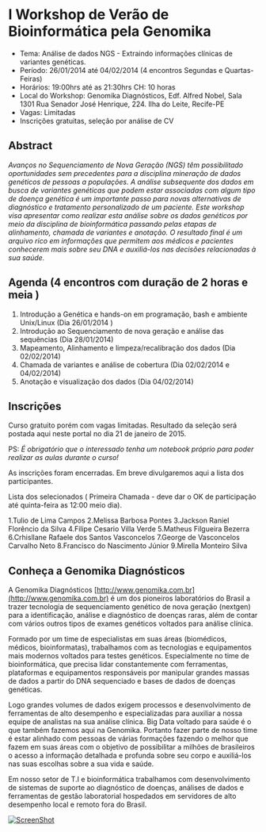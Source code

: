 I Workshop de Verão de Bioinformática pela Genomika
===============================

+ Tema: Análise de dados NGS -  Extraindo informações clínicas de variantes genéticas.
+ Período:  26/01/2014 até 04/02/2014  (4 encontros Segundas e Quartas-Feiras)
+ Horários: 19:00hrs até as 21:30hrs   CH: 10 horas 
+ Local do Workshop:  Genomika Diagnósticos, Edf. Alfred Nobel, Sala 1301  Rua Senador José Henrique, 224. Ilha do Leite, Recife-PE
+ Vagas: Limitadas
+ Inscrições gratuitas, seleção por análise de CV


Abstract
--------

_Avanços no Sequenciamento de Nova Geração (NGS) têm possibilitado oportunidades sem precedentes para a disciplina mineração de dados genéticos de pessoas a populações. A análise subsequente dos dados em busca de variantes genéticas que podem estar associadas com algum tipo de doença genética é um importante passo para novas alternativas de diagnóstico e tratamento personalizado de um paciente. Este workshop visa apresentar como realizar esta análise sobre os dados genéticos por meio da disciplina de bioinformática passando pelas etapas de alinhamento, chamada de variantes e anotação. O resultado final é um arquivo rico em informações que permitem aos médicos e pacientes conhecerem mais sobre seu DNA e auxiliá-los nas decisões relacionadas à sua saúde._


Agenda (4 encontros com duração de 2 horas e meia )
-------------------------------------------

1.  Introdução a Genética e hands-on em programação, bash e ambiente Unix/Linux  (Dia 26/01/2014 )
2.  Introdução ao Sequenciamento de nova geração e análise das sequências (Dia 28/01/2014)
3.  Mapeamento, Alinhamento e limpeza/recalibração dos dados (Dia 02/02/2014)
4.  Chamada de variantes e análise de cobertura (Dia 02/02/2014 e 04/02/2014)
5.  Anotação e visualização dos dados (Dia 04/02/2014)

Inscrições
----------
Curso gratuito porém com vagas limitadas. Resultado da seleção será postada aqui neste portal no dia 21 de janeiro de 2015.

PS: *É obrigatório que o interessado tenha um notebook próprio para poder realizar as aulas durante o curso!*

As inscrições foram encerradas. Em breve divulgaremos aqui a lista dos participantes. 

Lista dos selecionados ( Primeira Chamada - deve dar o OK de participação até quinta-feira as 12:00 meio dia).

1.Tulio de Lima Campos
2.Melissa Barbosa Pontes
3.Jackson Raniel Florêncio da Silva
4.Filipe Cesario Villa Verde
5.Matheus Filgueira Bezerra
6.Crhisllane Rafaele dos Santos Vasconcelos
7.George de Vasconcelos Carvalho Neto
8.Francisco do Nascimento Júnior
9.Mirella Monteiro Silva


Conheça a Genomika Diagnósticos
-------------------------------

A Genomika Diagnósticos [http://www.genomika.com.br](http://www.genomika.com.br) é um dos pioneiros laboratórios do Brasil a trazer tecnologia de sequenciamento genético de nova geração (nextgen) para a identificação, análise e diagnóstico de doenças raras, além de contar com vários outros tipos de exames genéticos voltados para análise clínica.

Formado por um time de especialistas em suas áreas (biomédicos, médicos, bioinformatas), trabalhamos com as tecnologias e equipamentos mais modernos voltados para testes genéticos. Especialmente no time de bioinformática, que precisa lidar constantemente com ferramentas, plataformas e equipamentos responsáveis por manipular grandes massas de dados a partir do DNA sequenciado e bases de dados de doenças genéticas.  

Logo grandes volumes de dados exigem processos e desenvolvimento de ferramentas de alto desempenho e especializadas para auxiliar a nossa equipe de analistas na sua análise clínica.  Big Data voltado para saúde é o que também fazemos aqui na Genomika. Portanto fazer parte de nosso time é estar alinhado com pessoas de várias formações fazendo o melhor que fazem em suas áreas com o objetivo de possibilitar a milhões de brasileiros o acesso a informação detalhada e profunda sobre seu corpo e auxiliá-los nas suas escolhas sobre a sua vida e saúde.

Em nosso setor de T.I e bioinformática trabalhamos com desenvolvimento de sistemas de suporte ao diagnóstico de doenças, análises de dados e ferramentas de gestão laboratorial hospedados em servidores de alto desempenho local e remoto fora do Brasil.

[![ScreenShot](http://i1.ytimg.com/vi/pKA83K7sfS8/maxresdefault.jpg)](https://www.youtube.com/watch?v=pKA83K7sfS8)
